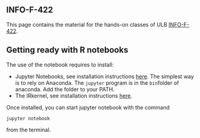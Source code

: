 ## INFO-F-422

This page contains the material for the hands-on classes of ULB [INFO-F-422](http://uv.ulb.ac.be/course/view.php?id=59893).

## Getting ready with R notebooks

The use of the notebook requires to install:

* Jupyter Notebooks, see installation instructions [here](http://jupyter.org/install.html). The simplest way is to rely on Anaconda. The `jupyter` program is in the `bin`folder of anaconda. Add the folder to your PATH. 
* The IRkernel, see installation instructions [here](https://github.com/IRkernel/IRkernel).

Once installed, you can start jupyter notebook with the command

```
jupyter notebook
```

from the terminal.

